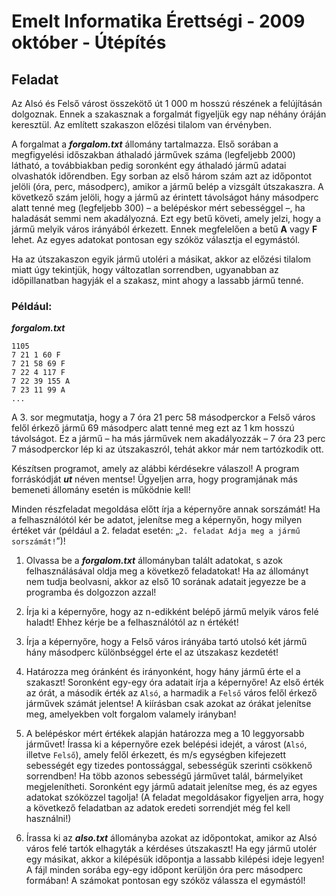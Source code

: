 # Emelt Informatika Érettségi - 2009 október - Útépítés

## Feladat
Az Alsó és Felső várost összekötő út 1 000 m hosszú részének a felújításán dolgoznak. Ennek a szakasznak a forgalmát figyeljük egy nap néhány óráján keresztül. Az említett szakaszon előzési tilalom van érvényben.

A forgalmat a **_forgalom.txt_** állomány tartalmazza. Első sorában a megfigyelési időszakban áthaladó járművek száma (legfeljebb 2000) látható, a továbbiakban pedig soronként egy áthaladó jármű adatai olvashatók időrendben. Egy sorban az első három szám azt az időpontot jelöli (óra, perc, másodperc), amikor a jármű belép a vizsgált útszakaszra. A következő szám jelöli, hogy a jármű az érintett távolságot hány másodperc alatt tenné meg (legfeljebb 300) – a belépéskor mért sebességgel –, ha haladását semmi nem akadályozná. Ezt egy betű követi, amely jelzi, hogy a jármű melyik város irányából érkezett. Ennek megfelelően a betű **A** vagy **F** lehet. Az egyes adatokat pontosan egy szóköz választja el egymástól.

Ha az útszakaszon egyik jármű utoléri a másikat, akkor az előzési tilalom miatt úgy tekintjük, hogy változatlan sorrendben, ugyanabban az időpillanatban hagyják el a szakasz, mint ahogy a lassabb jármű tenné.
### Például:
**_forgalom.txt_**
```
1105
7 21 1 60 F
7 21 58 69 F
7 22 4 117 F
7 22 39 155 A
7 23 11 99 A
...
```

A 3. sor megmutatja, hogy a 7 óra 21 perc 58 másodperckor a Felső város felől érkező jármű 69 másodperc alatt tenné meg ezt az 1 km hosszú távolságot. Ez a jármű – ha más járművek nem akadályozzák – 7 óra 23 perc 7 másodperckor lép ki az útszakaszról, tehát akkor már nem tartózkodik ott.

Készítsen programot, amely az alábbi kérdésekre válaszol! A program forráskódját **_ut_** néven mentse! Ügyeljen arra, hogy programjának más bemeneti állomány esetén is működnie kell!

Minden részfeladat megoldása előtt írja a képernyőre annak sorszámát! Ha a felhasználótól kér be adatot, jelenítse meg a képernyőn, hogy milyen értéket vár (például a 2. feladat esetén: „`2. feladat Adja meg a jármű sorszámát!`”)!

1. Olvassa be a **_forgalom.txt_** állományban talált adatokat, s azok felhasználásával oldja meg a következő feladatokat! Ha az állományt nem tudja beolvasni, akkor az első 10 sorának adatait jegyezze be a programba és dolgozzon azzal!

2. Írja ki a képernyőre, hogy az n-edikként belépő jármű melyik város felé haladt! Ehhez kérje be a felhasználótól az n értékét!

3. Írja a képernyőre, hogy a Felső város irányába tartó utolsó két jármű hány másodperc különbséggel érte el az útszakasz kezdetét!

4. Határozza meg óránként és irányonként, hogy hány jármű érte el a szakaszt! Soronként egy-egy óra adatait írja a képernyőre! Az első érték az órát, a második érték az `Alsó`, a harmadik a `Felső` város felől érkező járművek számát jelentse! A kiírásban csak azokat az órákat jelenítse meg, amelyekben volt forgalom valamely irányban!

5. A belépéskor mért értékek alapján határozza meg a 10 leggyorsabb járművet! Írassa ki a képernyőre ezek belépési idejét, a várost (`Alsó`, illetve `Felső`), amely felől érkezett, és m/s egységben kifejezett sebességét egy tizedes pontossággal, sebességük szerinti csökkenő sorrendben! Ha több azonos sebességű járművet talál, bármelyiket megjelenítheti. Soronként egy jármű adatait jelenítse meg, és az egyes adatokat szóközzel tagolja! (A feladat megoldásakor figyeljen arra, hogy a következő feladatban az adatok eredeti sorrendjét még fel kell használni!)

6. Írassa ki az **_also.txt_** állományba azokat az időpontokat, amikor az Alsó város felé tartók elhagyták a kérdéses útszakaszt! Ha egy jármű utolér egy másikat, akkor a kilépésük időpontja a lassabb kilépési ideje legyen! A fájl minden sorába egy-egy időpont kerüljön óra perc másodperc formában! A számokat pontosan egy szóköz válassza el egymástól!
